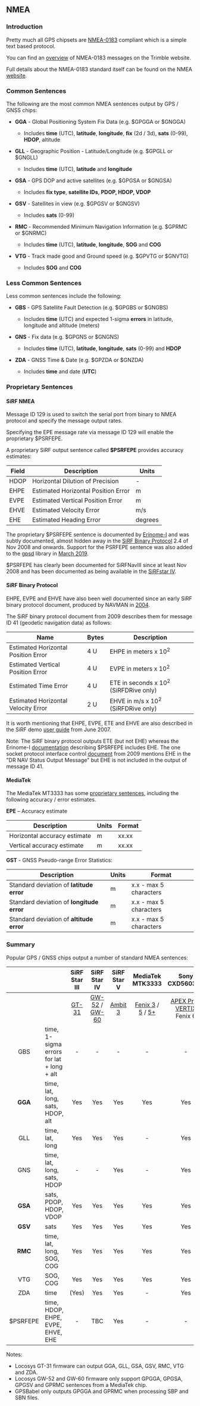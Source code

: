 ## NMEA

### Introduction

Pretty much all GPS chipsets are [NMEA-0183](https://gpsd.gitlab.io/gpsd/NMEA.html) compliant which is a simple text based protocol.

You can find an [overview](https://receiverhelp.trimble.com/alloy-gnss/en-us/NMEA-0183messages_MessageOverview.html) of NMEA-0183 messages on the Trimble website.

Full details about the NMEA-0183 standard itself can be found on the NMEA [website](https://www.nmea.org/content/STANDARDS/NMEA_0183_Standard).



### Common Sentences

The following are the most common NMEA sentences output by GPS / GNSS chips:

- **GGA** - Global Positioning System Fix Data (e.g. $GPGGA or $GNGGA)
  - Includes **time** (UTC), **latitude**, **longitude**, **fix** (2d / 3d), **sats** (0-99), **HDOP**, altitude
- **GLL** - Geographic Position - Latitude/Longitude (e.g. $GPGLL or $GNGLL)
  - Includes **time** (UTC), **latitude** and **longitude**
- **GSA** - GPS DOP and active satellites (e.g. $GPGSA or $GNGSA)
  - Includes **fix type**, **satellite IDs**, **PDOP, HDOP, VDOP**
- **GSV** - Satellites in view (e.g. $GPGSV or $GNGSV)
  - Includes **sats** (0-99)
  
- **RMC** - Recommended Minimum Navigation Information (e.g. $GPRMC or $GNRMC)
  - Includes **time** (UTC), **latitude**, **longitude**, **SOG** and **COG**
- **VTG** - Track made good and Ground speed (e.g. $GPVTG or $GNVTG)
  - Includes **SOG** and **COG**



### Less Common Sentences

Less common sentences include the following:

- **GBS** - GPS Satellite Fault Detection (e.g. $GPGBS or $GNGBS)
  - Includes **time** (UTC) and expected 1-sigma **errors** in latitude, longitude and altitude (meters)

- **GNS** - Fix data (e.g. $GPGNS or $GNGNS)
  - Includes **time** (UTC), **latitude**, **longitude**, **sats** (0-99) and **HDOP**
- **ZDA** - GNSS Time & Date (e.g. $GPZDA or $GNZDA)
  - Includes **time** and date (**UTC**)



### Proprietary Sentences

#### SiRF NMEA

Message ID 129 is used to switch the serial port from binary to NMEA protocol and specify the message output rates.

Specifying the EPE message rate via message ID 129 will enable the proprietary $PSRFEPE.

A proprietary SiRF output sentence called **$PSRFEPE** provides accuracy estimates:

| Field | Description                         | Units   |
| ----- | ----------------------------------- | ------- |
| HDOP  | Horizontal Dilution of Precision    | -       |
| EHPE  | Estimated Horizontal Position Error | m       |
| EVPE  | Estimated Vertical Position Error   | m       |
| EHVE  | Estimated Velocity Error            | m/s     |
| EHE   | Estimated Heading Error             | degrees |

The proprietary $PSRFEPE sentence is documented by [Erinome-I](pdf/sirf/Erinome-I_User_Manual_rev1.7.pdf) and was subtly documented, almost hidden away in the [SiRF Binary Protocol](pdf/sirf/SiRF_Binary_Protocol_2.4_2008_11.pdf) 2.4 of Nov 2008 and onwards. Support for the PSRFEPE sentence was also added to the [gpsd](https://github.com/ukyg9e5r6k7gubiekd6/gpsd) library in [March 2019](https://github.com/ukyg9e5r6k7gubiekd6/gpsd/blob/master/driver_nmea0183.c).

$PSRFEPE has clearly been documented for SiRFNavIII since at least Nov 2008 and has been documented as being available in the  [SiRFstar IV](https://mikrokontroler.pl/wp-content/uploads/pliki/L50_GPS_Protocol_V1%200_Preliminary_20110727.pdf).



#### SiRF Binary Protocol

EHPE, EVPE and EHVE have also been well documented since an early SiRF binary protocol document, produced by NAVMAN in [2004](pdf/sirf/SiRF_Binary_Protocol_1.x_2004_02.pdf).

The SiRF binary protocol document from 2009 describes them for message ID 41 (geodetic navigation data) as follows:

| Name                                | Bytes | Description                                      |
| ----------------------------------- | ----- | ------------------------------------------------ |
| Estimated Horizontal Position Error | 4 U   | EHPE in meters x 10<sup>2</sup>                  |
| Estimated Vertical Position Error   | 4 U   | EVPE in meters x 10<sup>2</sup>                  |
| Estimated Time Error                | 4 U   | ETE in seconds x 10<sup>2</sup> (SiRFDRive only) |
| Estimated Horizontal Velocity Error | 2 U   | EHVE in m/s x 10<sup>2</sup> (SiRFDRive only)    |

It is worth mentioning that EHPE, EVPE, ETE and EHVE are also described in the SiRF demo [user guide](pdf/sirf/SiRF_Demo_User_Guide_1.5_2007_06.pdf) from June 2007.

Note: The SiRF binary protocol outputs ETE (but not EHE) whereas the Erinome-I [documentation]((pdf/sirf/Erinome-I_User_Manual_rev1.7.pdf)) describing $PSRFEPE includes EHE. The one socket protocol interface control [document](pdf/sirf/One_Socket_Protocol_Interface_Control_Document_2009.pdf) from 2009 mentions EHE in the "DR NAV Status Output Message" but EHE is not included in the output of message ID 41.



#### MediaTek

The MediaTek MT3333 has some [proprietary sentences](pdf/mediatek/M10478-M10578-NMEA_Sentence_Output.pdf), including the following accuracy / error estimates.

**EPE** – Accuracy estimate

| Description                  | Units | Format |
| ---------------------------- | ----- | ------ |
| Horizontal accuracy estimate | m     | xx.xx  |
| Vertical accuracy estimate   | m     | xx.xx  |

**GST** - GNSS Pseudo-range Error Statistics:

| Description                               | Units | Format                 |
| ----------------------------------------- | ----- | ---------------------- |
| Standard deviation of **latitude error**  | m     | x.x - max 5 characters |
| Standard deviation of **longitude error** | m     | x.x - max 5 characters |
| Standard deviation of **altitude error**  | m     | x.x - max 5 characters |




### Summary

Popular GPS / GNSS chips output a number of standard NMEA sentences:

|          |                                           |            SiRF<br />Star III            |                      SiRF<br />Star IV                       |              SiRF<br />Star V              |                    MediaTek<br />MTK3333                     |                     Sony<br />CXD5603GF                      |                     Airoha<br />AG3335M                      |
| :------: | ----------------------------------------- | :--------------------------------------: | :----------------------------------------------------------: | :----------------------------------------: | :----------------------------------------------------------: | :----------------------------------------------------------: | :----------------------------------------------------------: |
|          |                                           | [GT-31](devices/locosys/gt-31/README.md) | [GW-52](devices/locosys/gw-52/README.md) / [GW-60](devices/locosys/gw-60/README.md) | [Ambit 3](devices/suunto/ambit3/README.md) | [Fenix 3](devices/garmin/fenix-3/README.md) / [5](devices/garmin/fenix-5/README.md) / [5+](devices/garmin/fenix-5-plus/README.md) | [APEX Pro](devices/coros/apex-pro/README.md) / [VERTIX](devices/coros/vertix/README.md)<br />Fenix 6 | [VERTIX 2](devices/coros/vertix-2/README.md)<br />Fenix 7<br />Suunto 9/5/7 |
|   GBS    | time, 1-sigma errors for lat + long + alt |                    -                     |                              -                               |                     -                      |                              -                               |                              -                               |                              -                               |
| **GGA**  | time, lat, long, sats, HDOP, alt          |                   Yes                    |                             Yes                              |                    Yes                     |                             Yes                              |                             Yes                              |                             Yes                              |
|   GLL    | time, lat, long                           |                   Yes                    |                             Yes                              |                    Yes                     |                              -                               |                             Yes                              |                             Yes                              |
|   GNS    | time, lat, long, sats, HDOP               |                    -                     |                              -                               |                    Yes                     |                              -                               |                             Yes                              |                              -                               |
| **GSA**  | sats, PDOP, HDOP, VDOP                    |                   Yes                    |                             Yes                              |                    Yes                     |                             Yes                              |                             Yes                              |                             Yes                              |
| **GSV**  | sats                                      |                   Yes                    |                             Yes                              |                    Yes                     |                             Yes                              |                             Yes                              |                             Yes                              |
| **RMC**  | time, lat, long, SOG, COG                 |                   Yes                    |                             Yes                              |                    Yes                     |                             Yes                              |                             Yes                              |                             Yes                              |
|   VTG    | SOG, COG                                  |                   Yes                    |                             Yes                              |                    Yes                     |                             Yes                              |                             Yes                              |                             Yes                              |
|   ZDA    | time                                      |                  (Yes)                   |                             Yes                              |                    Yes                     |                              -                               |                             Yes                              |                             Yes                              |
| $PSRFEPE | time, HDOP, EHPE, EVPE, EHVE, EHE         |                    -                     |                             TBC                              |                    Yes                     |                              -                               |                              -                               |                              -                               |

Notes:

- Locosys GT-31 firmware can output GGA, GLL, GSA, GSV, RMC, VTG and ZDA.
- Locosys GW-52 and GW-60 firmware only support GPGGA, GPGSA, GPGSV and GPRMC sentences from a MediaTek chip.
- GPSBabel only outputs GPGGA and GPRMC when processing SBP and SBN files.

